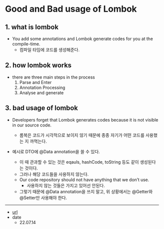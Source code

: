 # Good and Bad usage of Lombok

## 1. what is lombok

* You add some annotations and Lombok generate codes for you at the compile-time.
  * 컴파일 타임에 코드를 생성해준다.

## 2. how lombok works

* there are three main steps in the process
  1. Parse and Enter
  2. Annotation Processing
  3. Analyse and generate

## 3. bad usage of lombok

* Developers forget that Lombok generates codes because it is not visible in our source code.
  * 롬복은 코드가 시각적으로 보이지 않기 때문에 종종 자기가 어떤 코드를 사용했는 지 까먹는다.

* 예시로 DTO에 @Data annotation을 쓸 수 있다.
  * 이 때 관과할 수 있는 것은 eqauls, hashCode, toString 등도 같이 생성된다는 것이다.
  * 그러나 해당 코드들을 사용하지 않는다.
  * Our code repository should not have anything that we don’t use.
    * 사용하지 않는 것들은 가지고 있어선 안된다.
  * 그렇기 때문에 @Data annotation을 쓰지 말고, 위 상황에서는 @Getter와 @Setter만 사용해야 한다.

<hr/>

* [url](https://medium.com/geekculture/good-and-bad-usage-of-lombok-8c8f70874a93)
* date
  * 22.07.14


